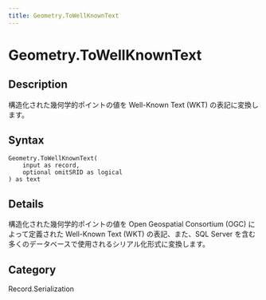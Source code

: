 ```yaml
---
title: Geometry.ToWellKnownText
---
```


# Geometry.ToWellKnownText


## Description

構造化された幾何学的ポイントの値を Well-Known Text (WKT) の表記に変換します。


## Syntax

```powerquery
Geometry.ToWellKnownText(
    input as record,
    optional omitSRID as logical
) as text
```


## Details

構造化された幾何学的ポイントの値を Open Geospatial Consortium (OGC) によって定義された Well-Known Text (WKT) の表記、また、SQL Server を含む多くのデータベースで使用されるシリアル化形式に変換します。



## Category
Record.Serialization
